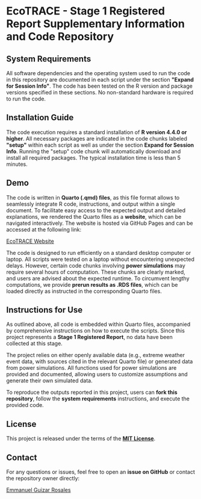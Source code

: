 # EcoTRACE - Stage 1 Registered Report Supplementary Information and Code Repository

## System Requirements

All software dependencies and the operating system used to run the code in this repository are documented in each script under the section **"Expand for Session Info"**. The code has been tested on the R version and package versions specified in these sections. No non-standard hardware is required to run the code.

## Installation Guide

The code execution requires a standard installation of **R version 4.4.0 or higher**. All necessary packages are indicated in the code chunks labeled **"setup"** within each script as well as under the section **Expand for Session Info**. Running the "setup" code chunk will automatically download and install all required packages. The typical installation time is less than 5 minutes.

## Demo

The code is written in **Quarto (.qmd) files**, as this file format allows to seamlessly integrate R code, instructions, and output within a single document. To facilitate easy access to the expected output and detailed explanations, we rendered the Quarto files as a **website**, which can be navigated interactively. The website is hosted via GitHub Pages and can be accessed at the following link:

[EcoTRACE Website](https://eguizarrosales.github.io/EcoTRACE_RRNatClimChange/)

The code is designed to run efficiently on a standard desktop computer or laptop. All scripts were tested on a laptop without encountering unexpected delays. However, certain code chunks involving **power simulations** may require several hours of computation. These chunks are clearly marked, and users are advised about the expected runtime. To circumvent lengthy computations, we provide **prerun results as .RDS files**, which can be loaded directly as instructed in the corresponding Quarto files.

## Instructions for Use

As outlined above, all code is embedded within Quarto files, accompanied by comprehensive instructions on how to execute the scripts. Since this project represents a **Stage 1 Registered Report**, no data have been collected at this stage.

The project relies on either openly available data (e.g., extreme weather event data, with sources cited in the relevant Quarto file) or generated data from power simulations. All functions used for power simulations are provided and documented, allowing users to customize assumptions and generate their own simulated data.

To reproduce the outputs reported in this project, users can **fork this repository**, follow the **system requirements** instructions, and execute the provided code.

## License

This project is released under the terms of the **[MIT License](https://opensource.org/license/mit/)**.

## Contact

For any questions or issues, feel free to open an **issue on GitHub** or contact the repository owner directly:

[Emmanuel Guizar Rosales](mailto:emmanuel.guizarrosales@unibe.ch?subject=NCC%20Stage%201%20Registered%20Report)
